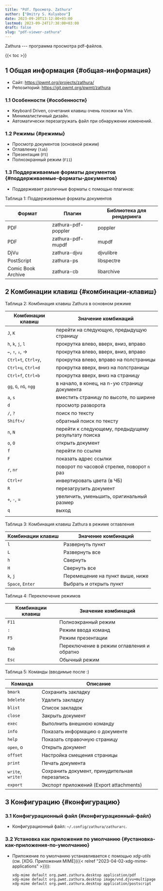 ```yaml
---
title: "Pdf. Просмотр. Zathura"
author: ["Dmitry S. Kulyabov"]
date: 2023-09-20T13:12:00+03:00
lastmod: 2023-09-24T17:38:00+03:00
draft: false
slug: "pdf-viewer-zathura"
---
```


Zathura --- программа просмотра pdf-файлов.

<!--more-->

{{< toc >}}


## <span class="section-num">1</span> Общая информация {#общая-информация}

-   Сайт: <https://pwmt.org/projects/zathura/>
-   Репозиторий: <https://git.pwmt.org/pwmt/zathura>


### <span class="section-num">1.1</span> Особенности {#особенности}

-   Keyboard Driven, сочетания клавиш очень похожи на Vim.
-   Минималистичный дизайн.
-   Автоматически перезагружать файл при обнаружении изменений.


### <span class="section-num">1.2</span> Режимы {#режимы}

-   Просмотр документов (основной режим)
-   Оглавлениу (`tab`)
-   Презентация (`F5`)
-   Полноэкранный режим (`F11`)


### <span class="section-num">1.3</span> Поддерживаемые форматы документов {#поддерживаемые-форматы-документов}

-   Поддерживает различные форматы с помощью плагинов:

<div class="table-caption">
  <span class="table-number">&#1058;&#1072;&#1073;&#1083;&#1080;&#1094;&#1072; 1:</span>
  Поддерживаемые форматы документов
</div>

| Формат             | Плагин              | Библиотека для рендеринга |
|--------------------|---------------------|---------------------------|
| PDF                | zathura-pdf-poppler | poppler                   |
| PDF                | zathura-pdf-mupdf   | mupdf                     |
| DjVu               | zathura-djvu        | djvulibre                 |
| PostScript         | zathura-ps          | libspectre                |
| Comic Book Archive | zathura-cb          | libarchive                |


## <span class="section-num">2</span> Комбинации клавиш {#комбинации-клавиш}

<div class="table-caption">
  <span class="table-number">&#1058;&#1072;&#1073;&#1083;&#1080;&#1094;&#1072; 2:</span>
  Комбинация клавиш Zathura в основном режиме
</div>

| Комбинации клавиш      | Значение комбинаций                                 |
|------------------------|-----------------------------------------------------|
| `J`, `K`               | перейти на следующую, предыдущую страницу           |
| `h`, `k`, `j`, `l`     | прокрутка влево, вверх, вниз, вправо                |
| `←`, `↑`, `↓`, →       | прокрутка влево, вверх, вниз, вправо                |
| `Ctrl+t`, `Ctrl+y`,    | прокрутка влево, вправо на полстраницы              |
| `Ctrl+u`, `Ctrl+d`     | прокрутка вверх, вниз на полстраницы                |
| `Ctrl+f`, `Ctrl+b`     | прокрутка вверх, вниз на страницу                   |
| `gg`, `G`, `nG`, `ngg` | в начало, в конец, на n-ую страницу документа       |
| `a`, `s`               | вместить страницу по высоте, по ширине              |
| `d`                    | просмотр разворота                                  |
| `/`, `?`               | поиск по тексту                                     |
| `Shift+/`              | обратный поиск по тексту                            |
| `n`, `N`               | перейти к следующему, предыдущему результату поиска |
| `o`, `O`               | открыть документ                                    |
| `f`                    | перейти по ссылке                                   |
| `F`                    | показать адрес ссылки                               |
| `r`, `nr`              | поворот по часовой стрелке, поворот `n` раз         |
| `Ctrl+r`               | инвертировать цвета (в ЧБ)                          |
| `R`                    | перезагрузить документ                              |
| `+`, `-`, =            | увеличить, уменьшить, оригинальный размер           |
| `q`                    | выход                                               |
|                        |                                                     |

<div class="table-caption">
  <span class="table-number">&#1058;&#1072;&#1073;&#1083;&#1080;&#1094;&#1072; 3:</span>
  Комбинация клавиш Zathura в режиме оглавления
</div>

| Комбинации клавиш | Значение комбинаций             |
|-------------------|---------------------------------|
| `l`               | Развернуть пункт                |
| `L`               | Развернуть все                  |
| `h`               | Свернуть                        |
| `H`               | Свернуть все                    |
| `k`, `j`          | Перемещение на пункт выше, ниже |
| `Space`, `Enter`  | Выбрать и открыть пункт         |

<div class="table-caption">
  <span class="table-number">&#1058;&#1072;&#1073;&#1083;&#1080;&#1094;&#1072; 4:</span>
  Переключение режимов
</div>

| Комбинации клавиш | Значение комбинаций                       |
|-------------------|-------------------------------------------|
| `F11`             | Полноэкранный режим                       |
| `:`               | Режим ввода команд                        |
| `F5`              | Режим презентации                         |
| `Tab`             | Переключение в режим оглавления и обратно |
| `Esc`             | Обычный режим                             |

<div class="table-caption">
  <span class="table-number">&#1058;&#1072;&#1073;&#1083;&#1080;&#1094;&#1072; 5:</span>
  Команды (вводимые после :)
</div>

| Команда           | Описание                                      |
|-------------------|-----------------------------------------------|
| `bmark`           | Сохранить закладку                            |
| `bdelete`         | Удалить закладку                              |
| `blist`           | Список закладок                               |
| `close`           | Закрыть документ                              |
| `exec`            | Выполнить внешнюю команду                     |
| `info`            | Показать информацию о документе               |
| `help`            | Показать справочную страницу                  |
| `open`, o         | Открыть документ                              |
| `offset`          | Настройка смещения страницы                   |
| `print`           | Печать документа                              |
| `write`, `write!` | Сохранить документ, принудительная перезапись |
| `export`          | Экспорт приложений (Export attachments)       |


## <span class="section-num">3</span> Конфигурацию {#конфигурацию}


### <span class="section-num">3.1</span> Конфигурационный файл {#конфигурационный-файл}

-   Конфигурационный файл: `~/.config/zathura/zathurarc`.


### <span class="section-num">3.2</span> Установка как приложения по умолчанию {#установка-как-приложения-по-умолчанию}

-   Приложение по умолчанию устанавливается с помощью _xdg-utils_ (см. [XDG. Приложения MIME]({{< relref "2023-04-02-xdg-mime-applications" >}})):
    ```shell
    xdg-mime default org.pwmt.zathura.desktop application/pdf
    xdg-mime default org.pwmt.zathura.desktop image/vnd.djvu+multipage
    xdg-mime default org.pwmt.zathura.desktop application/postscript
    ```
